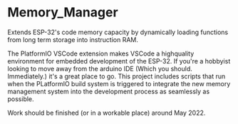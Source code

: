 # Memory_Manager
Extends ESP-32's code memory capacity by dynamically loading functions from long term storage into instruction RAM.


The PlatformIO VSCode extension makes VSCode a highquality environment for embedded development of the ESP-32. If you're a hobbyist looking to move away from the arduino IDE (Which you should. Immediately.) it's a great place to go. This project includes scripts that run when the PLatformIO build system is triggered to integrate the new memory management system into the development process as seamlessly as possible.

Work should be finished (or in a workable place) around May 2022. 
